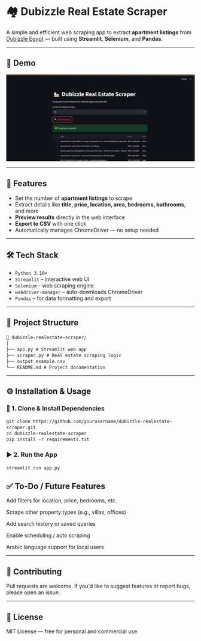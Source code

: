# 🏘️ Dubizzle Real Estate Scraper

A simple and efficient web scraping app to extract **apartment listings** from [Dubizzle Egypt](https://www.dubizzle.com.eg/en/property-for-sale/residential/apartmentflat/) — built using **Streamlit**, **Selenium**, and **Pandas**.

---

## 📸 Demo

![App Screenshot](Screenshot.png) <!-- Replace this with your actual screenshot if available -->

---

## 🚀 Features

- Set the number of **apartment listings** to scrape
- Extract details like **title, price, location, area, bedrooms, bathrooms**, and more
- **Preview results** directly in the web interface
- **Export to CSV** with one click
- Automatically manages ChromeDriver — no setup needed

---

## 🛠 Tech Stack

- `Python 3.10+`
- `Streamlit` – interactive web UI
- `Selenium` – web scraping engine
- `webdriver-manager` – auto-downloads ChromeDriver
- `Pandas` – for data formatting and export

---

## 📂 Project Structure
```
📁 dubizzle-realestate-scraper/
│
├── app.py # Streamlit web app
├── scraper.py # Real estate scraping logic
├── output_example.csv
└── README.md # Project documentation
```

---

## ⚙️ Installation & Usage

### 🔧 1. Clone & Install Dependencies

```
git clone https://github.com/yourusername/dubizzle-realestate-scraper.git
cd dubizzle-realestate-scraper
pip install -r requirements.txt
```

### ▶️ 2. Run the App

```
streamlit run app.py
```

## ✅ To-Do / Future Features

Add filters for location, price, bedrooms, etc.

Scrape other property types (e.g., villas, offices)

Add search history or saved queries

Enable scheduling / auto scraping

Arabic language support for local users

---

## 🤝 Contributing
Pull requests are welcome. If you'd like to suggest features or report bugs, please open an issue.

---

## 📄 License
MIT License — free for personal and commercial use.

